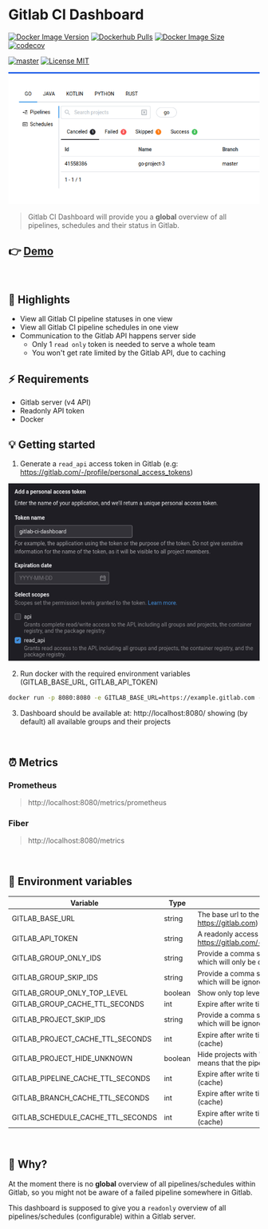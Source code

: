 # Gitlab CI Dashboard

[![Docker Image Version](https://img.shields.io/docker/v/larscom/gitlab-ci-dashboard?sort=semver&label=latest%20release&color=blue)](https://hub.docker.com/r/larscom/gitlab-ci-dashboard)
[![Dockerhub Pulls](https://img.shields.io/docker/pulls/larscom/gitlab-ci-dashboard)](https://hub.docker.com/r/larscom/gitlab-ci-dashboard)
[![Docker Image Size](https://img.shields.io/docker/image-size/larscom/gitlab-ci-dashboard?sort=semver)](https://hub.docker.com/r/larscom/gitlab-ci-dashboard)
[![codecov](https://codecov.io/gh/larscom/gitlab-ci-dashboard/branch/master/graph/badge.svg?token=PK57YGR5YA)](https://codecov.io/gh/larscom/gitlab-ci-dashboard)

[![master](https://github.com/larscom/gitlab-ci-dashboard/actions/workflows/master.yml/badge.svg?branch=master)](https://github.com/larscom/gitlab-ci-dashboard)
[![License MIT](https://img.shields.io/badge/License-MIT-yellow.svg)](https://opensource.org/licenses/MIT)

![Preview](https://github.com/larscom/gitlab-ci-dashboard/blob/master/.github/img/preview.png)

> Gitlab CI Dashboard will provide you a **global** overview of all pipelines, schedules and their status in Gitlab.

## 👉 [Demo](https://gitlab-ci-dashboard.larscom.nl)

<br />

## 🚀 Highlights

- View all Gitlab CI pipeline statuses in one view
- View all Gitlab CI pipeline schedules in one view
- Communication to the Gitlab API happens server side
  - Only 1 `read only` token is needed to serve a whole team
  - You won't get rate limited by the Gitlab API, due to caching

## ⚡️ Requirements

- Gitlab server (v4 API)
- Readonly API token
- Docker

## 💡 Getting started

1. Generate a `read_api` access token in Gitlab (e.g: https://gitlab.com/-/profile/personal_access_tokens)

![Access Token](https://github.com/larscom/gitlab-ci-dashboard/blob/master/.github/img/access_token.png)

2. Run docker with the required environment variables (GITLAB_BASE_URL, GITLAB_API_TOKEN)

```bash
docker run -p 8080:8080 -e GITLAB_BASE_URL=https://example.gitlab.com -e GITLAB_API_TOKEN=my_token larscom/gitlab-ci-dashboard
```

3. Dashboard should be available at: http://localhost:8080/ showing (by default) all available groups and their
   projects

<br />

## ⏰ Metrics

### Prometheus

> http://localhost:8080/metrics/prometheus

### Fiber

> http://localhost:8080/metrics

<br />

## 🔌 Environment variables

| Variable                          | Type    | Description                                                                                            | Required | Default |
| --------------------------------- | ------- | ------------------------------------------------------------------------------------------------------ | -------- | ------- |
| GITLAB_BASE_URL                   | string  | The base url to the Gitlab server (e.g: https://gitlab.com)                                            | yes      |         |
| GITLAB_API_TOKEN                  | string  | A readonly access token generated in Gitlab (see: https://gitlab.com/-/profile/personal_access_tokens) | yes      |         |
| GITLAB_GROUP_ONLY_IDS             | string  | Provide a comma seperated string of group ids which will only be displayed (e.g: 123,789,888)          | no       |         |
| GITLAB_GROUP_SKIP_IDS             | string  | Provide a comma seperated string of group ids which will be ignored (e.g: 123,789,888)                 | no       |         |
| GITLAB_GROUP_ONLY_TOP_LEVEL       | boolean | Show only top level groups                                                                             | no       | false   |
| GITLAB_GROUP_CACHE_TTL_SECONDS    | int     | Expire after write time in seconds for groups (cache)                                                  | no       | 300     |
| GITLAB_PROJECT_SKIP_IDS           | string  | Provide a comma seperated string of project ids which will be ignored (e.g: 123,789,888)               | no       |         |
| GITLAB_PROJECT_CACHE_TTL_SECONDS  | int     | Expire after write time in seconds for projects (cache)                                                | no       | 300     |
| GITLAB_PROJECT_HIDE_UNKNOWN       | boolean | Hide projects with 'unknown' pipeline status (mostly means that the pipeline is not configured)        | no       | false   |
| GITLAB_PIPELINE_CACHE_TTL_SECONDS | int     | Expire after write time in seconds for pipelines (cache)                                               | no       | 10      |
| GITLAB_BRANCH_CACHE_TTL_SECONDS   | int     | Expire after write time in seconds for branches (cache)                                                | no       | 60      |
| GITLAB_SCHEDULE_CACHE_TTL_SECONDS | int     | Expire after write time in seconds for schedules (cache)                                               | no       | 300     |

<br />

## 🧐 Why?

At the moment there is no **global** overview of all pipelines/schedules within Gitlab, so you might not be aware of a failed
pipeline somewhere in Gitlab.

This dashboard is supposed to give you a `readonly` overview of all pipelines/schedules (configurable) within a Gitlab server.

